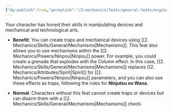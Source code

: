 ```yaml
---
{"dg-publish":true,"permalink":"/2-mechanics/feats/general-feats/engineer/","noteIcon":""}
---
```


Your character has honed their skills in manipulating devices and mechanical and technological arts.

- **Benefit**: You can create traps and mechanical devices using [[2. Mechanics/Skills/General/Mechanisms\|Mechanisms]]. This feat also allows you to use mechanisms within the [[2. Mechanics/Powers/Ninpou\|Ninpou]] power. For example, you could create a grenade that explodes with the *Column* effect. In this case, [[2. Mechanics/Skills/General/Mechanisms\|Mechanisms]] replaces [[2. Mechanics/Attributes/Spirit\|Spirit]] for [[2. Mechanics/Powers/Ninpou\|Ninpou]] parameters, and you can also use these effects as traps, following the rules for **Ninjutsu no Wana**.
	
- **Normal**: Characters without this feat cannot create traps or devices but can disarm them with a [[2. Mechanics/Skills/General/Mechanisms\|Mechanisms]] check.